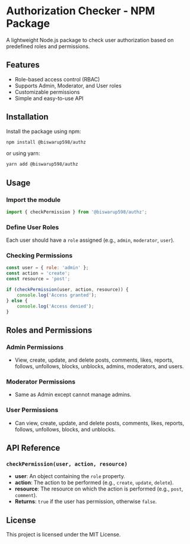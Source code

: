 # Authorization Checker - NPM Package

A lightweight Node.js package to check user authorization based on predefined roles and permissions.

## Features
- Role-based access control (RBAC)
- Supports Admin, Moderator, and User roles
- Customizable permissions
- Simple and easy-to-use API

## Installation

Install the package using npm:
```sh
npm install @biswarup598/authz
```

or using yarn:
```sh
yarn add @biswarup598/authz
```

## Usage

### Import the module
```javascript
import { checkPermission } from '@biswarup598/authz';
```

### Define User Roles
Each user should have a `role` assigned (e.g., `admin`, `moderator`, `user`).

### Checking Permissions
```javascript
const user = { role: 'admin' };
const action = 'create';
const resource = 'post';

if (checkPermission(user, action, resource)) {
    console.log('Access granted');
} else {
    console.log('Access denied');
}
```

## Roles and Permissions

### Admin Permissions
- View, create, update, and delete posts, comments, likes, reports, follows, unfollows, blocks, unblocks, admins, moderators, and users.

### Moderator Permissions
- Same as Admin except cannot manage admins.

### User Permissions
- Can view, create, update, and delete posts, comments, likes, reports, follows, unfollows, blocks, and unblocks.

## API Reference

### `checkPermission(user, action, resource)`
- **user**: An object containing the `role` property.
- **action**: The action to be performed (e.g., `create`, `update`, `delete`).
- **resource**: The resource on which the action is performed (e.g., `post`, `comment`).
- **Returns**: `true` if the user has permission, otherwise `false`.

## License
This project is licensed under the MIT License.
